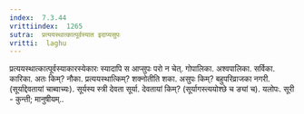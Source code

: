 ```yaml
---
index:  7.3.44
vrittiindex:  1265
sutra:  प्रत्ययस्थात्कात्पूर्वस्यात इदाप्यसुपः
vritti:  laghu 
---
```


प्रत्ययस्थात्कात्पूर्वस्याकारस्येकारः स्यादापि स आप्सुपः परो न चेत्. गोपालिका. अश्वपालिका. सर्विका. कारिका. अतः किम्? नौका. प्रत्ययस्थात्किम्? शक्नोतीति शका. असुपः किम्? बहुपरिव्राजका नगरी. (सूर्याद्देवतायां चाब्वाच्यः). सूर्यस्य स्त्री देवता सूर्या. देवतायां किम्? (सूर्यागस्त्ययोश्छे च ङ्यां च). यलोपः. सूरी - कुन्ती; मानुषीयम्..

